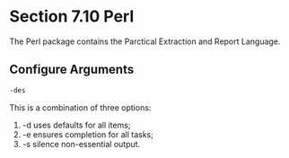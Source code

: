 # Section 7.10 Perl

The Perl package contains the Parctical Extraction and Report Language.

## Configure Arguments
```bash
-des
```
This is a combination of three options:
1. -d uses defaults for all items;
2. -e ensures completion for all tasks;
3. -s silence non-essential output.
